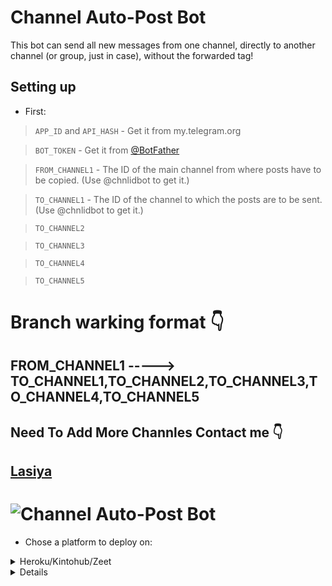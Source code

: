 # Channel Auto-Post Bot

This bot can send all new messages from one channel, directly to another channel (or group, just in case), without the forwarded tag!

## Setting up 

* First:

> `APP_ID` and `API_HASH` - Get it from my.telegram.org   

> `BOT_TOKEN` - Get it from [@BotFather](https://t.me/BotFather)   

> `FROM_CHANNEL1` - The ID of the main channel from where posts have to be copied. (Use @chnlidbot to get it.)   

> `TO_CHANNEL1` - The ID of the channel to which the posts are to be sent. (Use @chnlidbot to get it.)  

> `TO_CHANNEL2`

> `TO_CHANNEL3`

> `TO_CHANNEL4`

> `TO_CHANNEL5`
# Branch warking format 👇
##  FROM_CHANNEL1 -----> TO_CHANNEL1,TO_CHANNEL2,TO_CHANNEL3,TO_CHANNEL4,TO_CHANNEL5


## Need To Add More Channles Contact me  👇

## [Lasiya](t.me/Danuma_admin_bot)
# ![Channel Auto-Post Bot](https://telegra.ph/file/1eca514b5e6202b1d92b3.jpg)

* Chose a platform to deploy on:

<details>

<summary>Heroku/Kintohub/Zeet</summary>

<br>

Add the above values to the environment vars and deploy the bot.

</details>

<details>

## Usage

Add the bot to both channels with admin permission, and thats it!

All new messages will be auto-posted!!

Visit [@Dbotai](https://t.me/Dbotai) for help.

## Credits

> [xditya](https://github.com/xditya)
